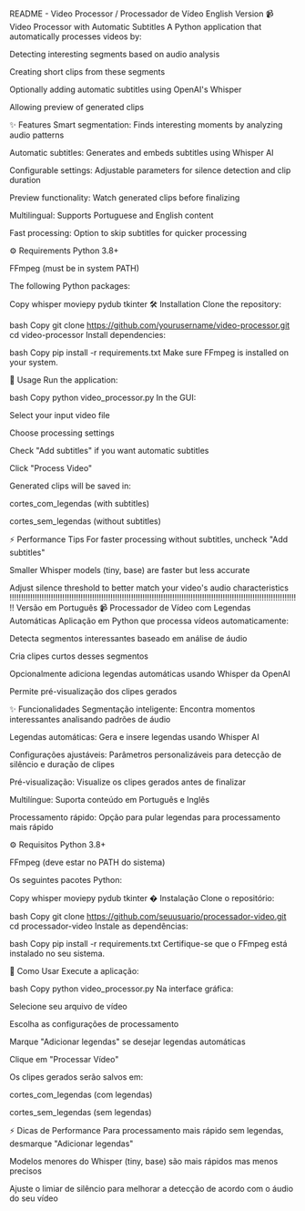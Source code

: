 README - Video Processor / Processador de Vídeo
English Version
📹 Video Processor with Automatic Subtitles
A Python application that automatically processes videos by:

Detecting interesting segments based on audio analysis

Creating short clips from these segments

Optionally adding automatic subtitles using OpenAI's Whisper

Allowing preview of generated clips

✨ Features
Smart segmentation: Finds interesting moments by analyzing audio patterns

Automatic subtitles: Generates and embeds subtitles using Whisper AI

Configurable settings: Adjustable parameters for silence detection and clip duration

Preview functionality: Watch generated clips before finalizing

Multilingual: Supports Portuguese and English content

Fast processing: Option to skip subtitles for quicker processing

⚙️ Requirements
Python 3.8+

FFmpeg (must be in system PATH)

The following Python packages:

Copy
whisper
moviepy
pydub
tkinter
🛠 Installation
Clone the repository:

bash
Copy
git clone https://github.com/yourusername/video-processor.git
cd video-processor
Install dependencies:

bash
Copy
pip install -r requirements.txt
Make sure FFmpeg is installed on your system.

🚀 Usage
Run the application:

bash
Copy
python video_processor.py
In the GUI:

Select your input video file

Choose processing settings

Check "Add subtitles" if you want automatic subtitles

Click "Process Video"

Generated clips will be saved in:

cortes_com_legendas (with subtitles)

cortes_sem_legendas (without subtitles)

⚡ Performance Tips
For faster processing without subtitles, uncheck "Add subtitles"

Smaller Whisper models (tiny, base) are faster but less accurate

Adjust silence threshold to better match your video's audio characteristics
!!!!!!!!!!!!!!!!!!!!!!!!!!!!!!!!!!!!!!!!!!!!!!!!!!!!!!!!!!!!!!!!!!!!!!!!!!!!!!!!!!!!!!!!!!!!!!!!!!!!!!!!!!!!!!!!!!!!!!!!!!!!!!!
Versão em Português
📹 Processador de Vídeo com Legendas Automáticas
Aplicação em Python que processa vídeos automaticamente:

Detecta segmentos interessantes baseado em análise de áudio

Cria clipes curtos desses segmentos

Opcionalmente adiciona legendas automáticas usando Whisper da OpenAI

Permite pré-visualização dos clipes gerados

✨ Funcionalidades
Segmentação inteligente: Encontra momentos interessantes analisando padrões de áudio

Legendas automáticas: Gera e insere legendas usando Whisper AI

Configurações ajustáveis: Parâmetros personalizáveis para detecção de silêncio e duração de clipes

Pré-visualização: Visualize os clipes gerados antes de finalizar

Multilíngue: Suporta conteúdo em Português e Inglês

Processamento rápido: Opção para pular legendas para processamento mais rápido

⚙️ Requisitos
Python 3.8+

FFmpeg (deve estar no PATH do sistema)

Os seguintes pacotes Python:

Copy
whisper
moviepy
pydub
tkinter
� Instalação
Clone o repositório:

bash
Copy
git clone https://github.com/seuusuario/processador-video.git
cd processador-video
Instale as dependências:

bash
Copy
pip install -r requirements.txt
Certifique-se que o FFmpeg está instalado no seu sistema.

🚀 Como Usar
Execute a aplicação:

bash
Copy
python video_processor.py
Na interface gráfica:

Selecione seu arquivo de vídeo

Escolha as configurações de processamento

Marque "Adicionar legendas" se desejar legendas automáticas

Clique em "Processar Vídeo"

Os clipes gerados serão salvos em:

cortes_com_legendas (com legendas)

cortes_sem_legendas (sem legendas)

⚡ Dicas de Performance
Para processamento mais rápido sem legendas, desmarque "Adicionar legendas"

Modelos menores do Whisper (tiny, base) são mais rápidos mas menos precisos

Ajuste o limiar de silêncio para melhorar a detecção de acordo com o áudio do seu vídeo
